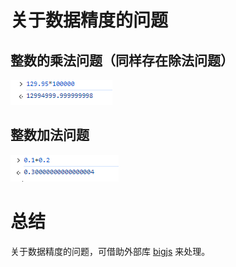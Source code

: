 # 关于数据精度的问题
## 整数的乘法问题（同样存在除法问题）
![img.png](assets/number1.png)
## 整数加法问题
![img.png](assets/number2.png)

# 总结
关于数据精度的问题，可借助外部库 [bigjs](https://github.com/MikeMcl/big.js/) 来处理。
